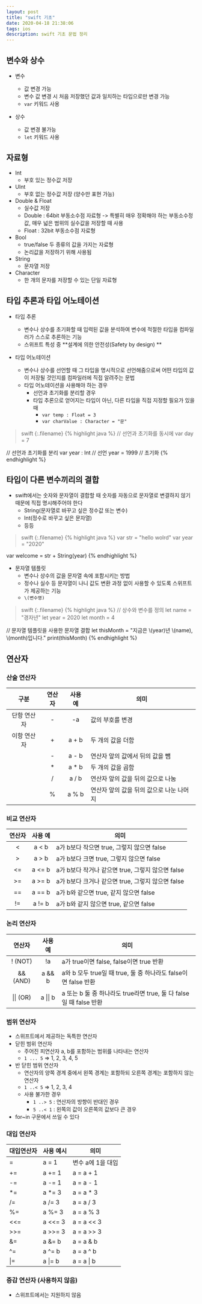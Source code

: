 ```yaml
---
layout: post
title: "swift 기초"
date: 2020-04-18 21:38:06
tags: ios
description: swift 기초 문법 정리
---
```




## 변수와 상수

+ 변수
  - 값 변경 가능
  - 변수 값 변경 시 처음 저장했던 값과 일치하는 타입으로만 변경 가능
  - ` var ` 키워드 사용

+ 상수
  - 값 변경 불가능
  - ` let ` 키워드 사용



## 자료형

+ Int
  + 부호 있는 정수값 저장
+ UInt
  + 부호 없는 정수값 저장 (양수만 표현 가능)
+ Double & Float
  + 실수값 저장
  + Double : 64bit 부동소수점 자료형  -> 특별히 매우 정확해야 하는 부동소수정 값, 매우 넓은 범위의 실수값을 저장할 때 사용
  + Float : 32bit 부동소수점 자료형
+ Bool
  + true/false 두 종류의 값을 가지는 자료형
  + 논리값을 저장하기 위해 사용됨
+ String
  + 문자열 저장
+ Character
  + 한 개의 문자를 저장할 수 있는 단일 자료형



## 타입 추론과 타입 어노테이션

+ 타입 추론
  + 변수나 상수를 초기화할 때 입력된 값을 분석하여 변수에 적절한 타입을 컴파일러가 스스로 추론하는 기능
  + 스위프트 특성 중 **설계에 의한 안전성(Safety by design) ** 

+ 타입 어노테이션
  + 변수나 상수를 선언할 때 그 타입을 명시적으로 선언해줌으로써 어떤 타입의 값이 저장될 것인지를 컴파일러에 직접 알려주는 문법
  + 타입 어노테이션을 사용해야 하는 경우
    + 선언과 초기화를 분리할 경우
    + 타입 추론으로 얻어지는 타입이 아닌, 다른 타입을 직접 지정할 필요가 있을 때  
      + `var temp : Float = 3`
      + `var charValue : Character = "문"` 

>swift
{:.filename}
{% highlight java %}
// 선언과 초기화를 동시에
var day = 7

// 선언과 초기화를 분리
var year : Int // 선언
year = 1999 // 초기화
{% endhighlight %}


## 타입이 다른 변수끼리의 결합

+ swift에서는 숫자와 문자열이 결합할 때 숫자를 자동으로 문자열로 변결하지 않기 때문에 직접 명시해주어야 한다
  + String(문자열로 바꾸고 싶은 정수값 또는 변수)
  + Int(정수로 바꾸고 싶은 문자열)
  + 등등

>swift
{:.filename}
{% highlight java %}
var str = "hello wolrd"
var year = "2020"

var welcome = str + String(year)
{% endhighlight %}

+ 문자열 템플릿
  + 변수나 상수의 값을 문자열 속에 포함시키는 방법
  + 정수나 실수 등 문자열이 나니 값도 변환 과정 없이 사용할 수 있도록 스위프트가 제공하는 기능
  + `\(변수명)`

>swift
{:.filename}
{% highlight java %}
// 상수와 변수를 정의
let name = "경자년"
let year = 2020
let month = 4

// 문자열 템플릿을 사용한 문자열 결합
let thisMonth = "지금은 \\(year)년 \\(name), \\(month)입니다."
print(thisMonth)
{% endhighlight %}



## 연산자

### 산술 연산자

|    구분     | 연산자 | 사용 예 | 의미                                     |
| :---------: | :----: | :-----: | ---------------------------------------- |
| 단항 연산자 |   -    |   -a    | 값의 부호를 변경                         |
| 이항 연산자 |   +    |  a + b  | 두 개의 값을 더함                        |
|             |   -    |  a - b  | 연산자 앞의 값에서 뒤의 값을 뺌          |
|             |   *    |  a * b  | 두 개의 값을 곱함                        |
|             |   /    |  a / b  | 연산자 앞의 값을 뒤의 값으로 나눔        |
|             |   %    |  a % b  | 연산자 앞의 값을 뒤의 값으로 나눈 나머지 |



### 비교 연산자

| 연산자 | 사용 예 | 의미                                              |
| :----: | :-----: | ------------------------------------------------- |
|   <    |  a < b  | a가 b보다 작으면 true, 그렇지 않으면 false        |
|   >    |  a > b  | a가 b보다 크면 true, 그렇지 않으면 false          |
|   <=   | a <= b  | a가 b보다 작거나 같으면 true, 그렇지 않으면 false |
|   >=   | a >= b  | a가 b보다 크거나 같으면 true, 그렇지 않으면 false |
|   ==   | a == b  | a가 b와 같으면 true, 같지 않으면 false            |
|   !=   | a != b  | a가 b와 같지 않으면 true, 같으면 false            |



### 논리 연산자

|  연산자   | 사용 예  | 의미                                                         |
| :-------: | :------: | ------------------------------------------------------------ |
|  ! (NOT)  |    !a    | a가 true이면 false, false이면 true 반환                      |
| && (AND)  |  a && b  | a와 b 모두 true일 때 true, 둘 중 하나라도 false이면 false 반환 |
| \|\| (OR) | a \|\| b | a 또는 b 둘 중 하나라도 true라면 true, 둘 다 false일 때 false 반환 |



### 범위 연산자

+ 스위프트에서 제공하는 독특한 연산자
+ 닫힌 범위 연산자
  + 주어진 피연산자 a, b를 포함하는 범위를 나타내는 연산자
  + `1 ... 5` => 1, 2, 3, 4, 5
+ 반 닫힌 범위 연산자
  + 연산자의 양쪽 경계 중에서 왼쪽 경계는 포함하되 오른쪽 경계는 포함하지 않는 연산자
  + `1 ..< 5` => 1, 2, 3, 4
  + 사용 불가한 경우
    + `1 ..> 5` : 연산자의 방향이 반대인 경우
    + `5 ..< 1` : 왼쪽의 값이 오른쪽의 값보다 큰 경우
+ for~in 구문에서 쓰일 수 있다



### 대입 연산자

| 대입연산자 | 사용 예시 | 의미              |
| ---------- | --------- | ----------------- |
| =          | a = 1     | 변수 a에 1을 대입 |
| +=         | a += 1    | a = a + 1         |
| -=         | a -= 1    | a = a - 1         |
| *=         | a *= 3    | a = a * 3         |
| /=         | a /= 3    | a = a / 3         |
| %=         | a %= 3    | a = a % 3         |
| <<=        | a <<= 3   | a = a << 3        |
| >>=        | a >>= 3   | a = a >> 3        |
| &=         | a &= b    | a = a & b         |
| ^=         | a ^= b    | a = a ^ b         |
| \|=        | a \|= b   | a = a \| b        |



### 증감 연산자 (사용하지 않음)

+ 스위프트에서는 지원하지 않음